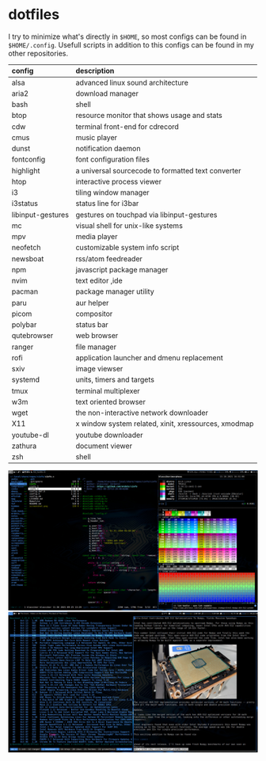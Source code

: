 # dotfiles

I try to minimize what's directly in `$HOME`, so most configs can be found
in `$HOME/.config`. Usefull scripts in addition to this configs can be
found in my other repositories.

| config            | description                                          |
| :---------------- | :--------------------------------------------------- |
| alsa              | advanced linux sound architecture                    |
| aria2             | download manager                                     |
| bash              | shell                                                |
| btop              | resource monitor that shows usage and stats          |
| cdw               | terminal front-end for cdrecord                      |
| cmus              | music player                                         |
| dunst             | notification daemon                                  |
| fontconfig        | font configuration files                             |
| highlight         | a universal sourcecode to formatted text converter   |
| htop              | interactive process viewer                           |
| i3                | tiling window manager                                |
| i3status          | status line for i3bar                                |
| libinput-gestures | gestures on touchpad via libinput-gestures           |
| mc                | visual shell for unix-like systems                   |
| mpv               | media player                                         |
| neofetch          | customizable system info script                      |
| newsboat          | rss/atom feedreader                                  |
| npm               | javascript package manager                           |
| nvim              | text editor ,ide                                     |
| pacman            | package manager utility                              |
| paru              | aur helper                                           |
| picom             | compositor                                           |
| polybar           | status bar                                           |
| qutebrowser       | web browser                                          |
| ranger            | file manager                                         |
| rofi              | application launcher and dmenu replacement           |
| sxiv              | image viewser                                        |
| systemd           | units, timers and targets                            |
| tmux              | terminal multiplexer                                 |
| w3m               | text oriented browser                                |
| wget              | the non-interactive network downloader               |
| X11               | x window system related, xinit, xressources, xmodmap |
| youtube-dl        | youtube downloader                                   |
| zathura           | document viewer                                      |
| zsh               | shell                                                |

![monitor1](screenshot_monitor1.jpg)
![monitor2](screenshot_monitor2.jpg)

